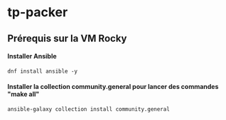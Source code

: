 # tp-packer

## Prérequis sur la VM Rocky

#### Installer Ansible

```
dnf install ansible -y
```

#### Installer la collection community.general pour lancer des commandes "make all"
```
ansible-galaxy collection install community.general
```
